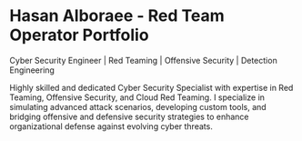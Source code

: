 # Hasan Alboraee - Red Team Operator Portfolio
Cyber Security Engineer | Red Teaming | Offensive Security | Detection Engineering

Highly skilled and dedicated Cyber Security Specialist with expertise in Red Teaming, Offensive Security, and Cloud Red Teaming. I specialize in simulating advanced attack scenarios, developing custom tools, and bridging offensive and defensive security strategies to enhance organizational defense against evolving cyber threats.
